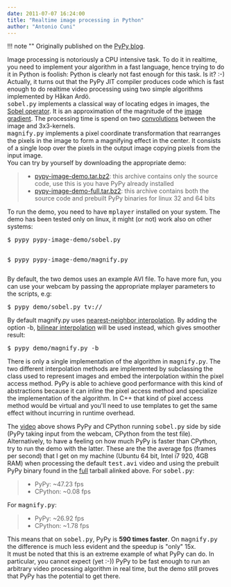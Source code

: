 ```yaml
---
date: 2011-07-07 16:24:00
title: "Realtime image processing in Python"
author: "Antonio Cuni"
---
```


!!! note ""
    Originally published on the [PyPy blog](https://pypy.org/posts/2011/07/realtime-image-processing-in-python-6985924592886873374.html).


<html><body><p>Image processing is notoriously a CPU intensive task.  To do it in realtime,
you need to implement your algorithm in a fast language, hence trying to do it
in Python is foolish: Python is clearly not fast enough for this task. Is it?
:-)<br>
Actually, it turns out that the PyPy JIT compiler produces code which is fast
enough to do realtime video processing using two simple algorithms implemented
by Håkan Ardö.<br>
<tt class="docutils literal">sobel.py</tt> implements a classical way of locating edges in images, the
<a class="reference external" href="https://en.wikipedia.org/wiki/Sobel_operator">Sobel operator</a>. It is an approximation of the magnitude of the <a class="reference external" href="https://en.wikipedia.org/wiki/Image_gradient">image
gradient</a>. The processing time is spend on two <a class="reference external" href="https://en.wikipedia.org/wiki/Convolution">convolutions</a> between the
image and 3x3-kernels.<br>
<tt class="docutils literal">magnify.py</tt> implements a pixel coordinate transformation that rearranges
the pixels in the image to form a magnifying effect in the center.
It consists of a single loop over the pixels in the output image copying
pixels from the input image.<br>
You can try by yourself by downloading the appropriate demo:<br>
</p><blockquote>
<ul class="simple">
<li><a class="reference external" href="https://wyvern.cs.uni-duesseldorf.de/%7Eantocuni/pypy-image-demo.tar.bz2">pypy-image-demo.tar.bz2</a>: this archive contains only the source code,
use this is you have PyPy already installed</li>
<li><a class="reference external" href="https://wyvern.cs.uni-duesseldorf.de/%7Eantocuni/pypy-image-demo-full.tar.bz2">pypy-image-demo-full.tar.bz2</a>: this archive contains both the source
code and prebuilt PyPy binaries for linux 32 and 64 bits</li>
</ul>
</blockquote>
To run the demo, you need to have <tt class="docutils literal">mplayer</tt> installed on your system.  The
demo has been tested only on linux, it might (or not) work also on other
systems:<br>
<pre class="literal-block">$ pypy pypy-image-demo/sobel.py

$ pypy pypy-image-demo/magnify.py
</pre>
By default, the two demos uses an example AVI file.  To have more fun, you can
use your webcam by passing the appropriate mplayer parameters to the scripts,
e.g:<br>
<pre class="literal-block">$ pypy demo/sobel.py tv://
</pre>
By default magnify.py uses <a class="reference external" href="https://en.wikipedia.org/wiki/Nearest-neighbor_interpolation">nearest-neighbor interpolation</a>.  By adding the
option -b, <a class="reference external" href="https://en.wikipedia.org/wiki/Bilinear_interpolation">bilinear interpolation</a> will be used instead, which gives
smoother result:<br>
<pre class="literal-block">$ pypy demo/magnify.py -b
</pre>
There is only a single implementation of the algorithm in
<tt class="docutils literal">magnify.py</tt>. The two different interpolation methods are implemented by
subclassing the class used to represent images and embed the
interpolation within the pixel access method. PyPy is able to achieve good
performance with this kind of abstractions because it can inline
the pixel access method and specialize the implementation of the algorithm.
In C++ that kind of pixel access method would be virtual and you'll need to use
templates to get the same effect without incurring in runtime overhead.<br>
<div class="separator" style="clear: both; text-align: center;">




</div>
The <a class="reference external" href="https://www.youtube.com/watch?v=5DtlBC_Zbq4">video</a> above shows PyPy and CPython running <tt class="docutils literal">sobel.py</tt> side by
side (PyPy taking input from the webcam, CPython from the test
file). Alternatively, to have a feeling on how much PyPy is faster than
CPython, try to run the demo with the latter.  These are the the average fps
(frames per second) that I get on my machine (Ubuntu 64 bit, Intel i7 920, 4GB
RAM) when processing the default <tt class="docutils literal">test.avi</tt> video and using the prebuilt
PyPy binary found in the <a class="reference external" href="https://wyvern.cs.uni-duesseldorf.de/%7Eantocuni/pypy-image-demo-full.tar.bz2">full</a> tarball alinked above.  For <tt class="docutils literal">sobel.py</tt>:<br>
<blockquote>
<ul class="simple">
<li>PyPy: ~47.23 fps</li>
<li>CPython: ~0.08 fps</li>
</ul>
</blockquote>
For <tt class="docutils literal">magnify.py</tt>:<br>
<blockquote>
<ul class="simple">
<li>PyPy: ~26.92 fps</li>
<li>CPython: ~1.78 fps</li>
</ul>
</blockquote>
This means that on <tt class="docutils literal">sobel.py</tt>, PyPy is <b>590 times faster</b>.  On
<tt class="docutils literal">magnify.py</tt> the difference is much less evident and the speedup is "only"
15x.<br>
It must be noted that this is an extreme example of what PyPy can do.  In
particular, you cannot expect (yet :-)) PyPy to be fast enough to run an
arbitrary video processing algorithm in real time, but the demo still proves
that PyPy has the potential to get there.</body></html>